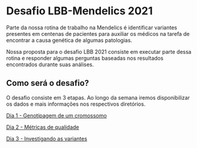 # Desafio LBB-Mendelics 2021

Parte da nossa rotina de trabalho na Mendelics é identificar variantes presentes em centenas de pacientes para auxiliar os médicos na tarefa de encontrar a causa genética de algumas patologias.

Nossa proposta para o desafio LBB 2021 consiste em executar parte dessa rotina e responder algumas perguntas baseadas nos resultados encontrados durante suas análises.

## Como será o desafio?

O desafio consiste em 3 etapas. Ao longo da semana iremos disponibilizar os dados e mais informações nos respectivos diretórios. 

[Dia 1 - Genotipagem de um cromossomo](Dia_1/README.md)

[Dia 2 - Métricas de qualidade](Dia_2/README.md)

[Dia 3 - Investigando as variantes](Dia_3/README.md)

<!-- 
### Parte 1 - Genotipar o cromossomo 22 de uma de nossas amostras - 1° dia

Tempo de duração: 12h

Será fornecido 2 arquivos FASTQ, reads do paciente, arquivo referência menor e VCF com um conjunto verdade de 10 das variantes.
Objetivo: Conseguir extrair as variantes encontradas no cromossomo 22 do paciente.

### Parte 2 - Avaliar a qualidade do sequenciamento e de sua genotipagem - 2° dia

Tempo de duração: 12h

Dados utilizados: VCF e BAM obtidos no dia anterior
Objetivo: Identificar variantes a serem consideradas, e as informações do alinhamento

### Parte 3 - Investigar as variantes - 3° dia

Tempo de duração: 6h

Dados utilizados: VCF obtido previamente
Objetivo: Identificar detalhes das variantes obtidas no experimento

Os desafios serão liberados pontualmente ao meio-dia (12h) dos 3 dias do desafio, sendo que o envio da resposta estará atrelado às horas após a liberação do arquivo. Será utilizado este github para a liberação dos dados e das instruções.

## Dicas e boas práticas

* Escrita de código legível. Caso falhe em se expressar pelo código pode-se adicionar comentários.
* Reprodutibilidade e portabilidade. Preocupe-se em descrever os passos usados em sua análise e, secundariamente, uma maneira para que todas as ferramentas necessárias sejam facilmente instaladas em um novo ambiente. Exemplos: Docker e Conda.

* `README.md` explicando como configurar o ambiente e rodar seu código, assim como quais são os arquivos de input e output esperados, é obrigatório. Explicações de como o código funciona e o que ele faz também são bem-vindas, mas não obrigatórias.

## Resultados

Ao final da LBB será liberada a nota de cada etapa e o ranking final dos vencedores. A nota final consistirá na média das etapas:

* (Q1 + Q2 + Q3) / 3.

Como enviar o relatório e os arquivos necessários?
Deverá ser enviado um relatório e o código utilizado. Ambos deverão ser enviados
Informações detalhadas serão divulgadas no primeiro dia do desafio.

Site:
http://www.mendelics.com.br/

Instagram:
@mendelics

LinkedIn:
https://www.linkedin.com/company/mendelics/ -->
